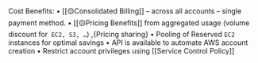 Cost Benefits:
• [[🟡Consolidated Billing]] – across all accounts – single payment method.
• [[🟡Pricing Benefits]] from aggregated usage (volume discount for` EC2, S3, …`) ,{Pricing sharing}
• Pooling of Reserved `EC2` instances for optimal savings
• API is available to automate AWS account creation
• Restrict account privileges using [[Service Control Policy]]

